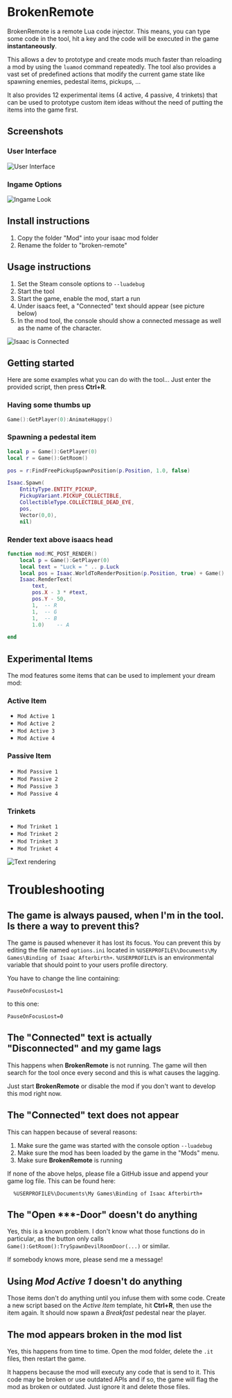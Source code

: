 # BrokenRemote
BrokenRemote is a remote Lua code injector. This means, you can type some code in the tool, hit a
key and the code will be executed in the game **instantaneously**.

This allows a dev to prototype and create mods much faster than reloading a mod by using
the `luamod` command repeatedly. The tool also provides a vast set of predefined actions
that modify the current game state like spawning enemies, pedestal items, pickups, ...

It also provides 12 experimental items (4 active, 4 passive, 4 trinkets) that can be used
to prototype custom item ideas without the need of putting the items into the game first.

## Screenshots

### User Interface
![User Interface](https://puu.sh/tfig6/bb77592aae.png)

### Ingame Options
![Ingame Look](https://puu.sh/tfFRQ/77269d8c9d.png)

## Install instructions

1. Copy the folder "Mod" into your isaac mod folder
2. Rename the folder to "broken-remote"

## Usage instructions

1. Set the Steam console options to `--luadebug`
2. Start the tool
3. Start the game, enable the mod, start a run
4. Under isaacs feet, a "Connected" text should appear (see picture below)
5. In the mod tool, the console should show a connected message as well as the name of the character.

![Isaac is Connected](https://puu.sh/teMkw/2a0a0bd421.png)

## Getting started

Here are some examples what you can do with the tool... Just enter the provided script, then press **Ctrl+R**.

### Having some thumbs up

```lua
Game():GetPlayer(0):AnimateHappy()
```

### Spawning a pedestal item
```lua
local p = Game():GetPlayer(0)
local r = Game():GetRoom()

pos = r:FindFreePickupSpawnPosition(p.Position, 1.0, false)

Isaac.Spawn(
	EntityType.ENTITY_PICKUP,
	PickupVariant.PICKUP_COLLECTIBLE,
	CollectibleType.COLLECTIBLE_DEAD_EYE,
	pos,
	Vector(0,0),
	nil)
``` 

### Render text above isaacs head

```lua
function mod:MC_POST_RENDER()
	local p = Game():GetPlayer(0)
	local text = "Luck = " .. p.Luck
	local pos = Isaac.WorldToRenderPosition(p.Position, true) + Game():GetRoom():GetRenderScrollOffset()
	Isaac.RenderText(
		text,
		pos.X - 3 * #text, 
		pos.Y - 50,
		1,	-- R
		1,	-- G
		1,	-- B
		1.0)	-- A

end
```

## Experimental Items
The mod features some items that can be used to implement your dream mod:

### Active Item

- `Mod Active 1`
- `Mod Active 2`
- `Mod Active 3`
- `Mod Active 4`

### Passive Item

- `Mod Passive 1`
- `Mod Passive 2`
- `Mod Passive 3`
- `Mod Passive 4`

### Trinkets

- `Mod Trinket 1`
- `Mod Trinket 2`
- `Mod Trinket 3`
- `Mod Trinket 4`

![Text rendering](https://puu.sh/teN4c/1849c2765b.png)

# Troubleshooting

## The game is always paused, when I'm in the tool. Is there a way to prevent this?

The game is paused whenever it has lost its focus. You can prevent this by editing
the file named `options.ini` located in `%USERPROFILE%\Documents\My Games\Binding of Isaac Afterbirth+`. `%USERPROFILE%` is an environmental variable that should point to your users profile directory.

You have to change the line containing:

```
PauseOnFocusLost=1
``` 

to this one:

```
PauseOnFocusLost=0
``` 

## The "Connected" text is actually "Disconnected" and my game lags
This happens when **BrokenRemote** is not running. The game will then search for the
tool once every second and this is what causes the lagging.

Just start **BrokenRemote** or disable the mod if you don't want to develop this mod
right now.

## The "Connected" text does not appear
This can happen because of several reasons:

1. Make sure the game was started with the console option `--luadebug`
2. Make sure the mod has been loaded by the game in the "Mods" menu.
3. Make sure **BrokenRemote** is running

If none of the above helps, please file a GitHub issue and append your game log file.
This can be found here:

```
  %USERPROFILE%\Documents\My Games\Binding of Isaac Afterbirth+
```

## The "Open ***-Door" doesn't do anything
Yes, this is a known problem. I don't know what those functions do in particular, as the button
only calls `Game():GetRoom():TrySpawnDevilRoomDoor(...)` or similar.

If somebody knows more, please send me a message!

## Using *Mod Active 1* doesn't do anything
Those items don't do anything until you infuse them with some code.
Create a new script based on the *Active Item* template, hit **Ctrl+R**,
then use the item again. It should now spawn a *Breakfast* pedestal near
the player.

## The mod appears broken in the mod list
Yes, this happens from time to time. Open the mod folder, delete the `.it` files,
then restart the game.

It happens because the mod will executy any code that is send to it. This code may
be broken or use outdated APIs and if so, the game will flag the mod as broken or
outdated. Just ignore it and delete those files.